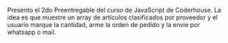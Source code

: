 Presento el 2do Preentregable del curso de JavaScript de Coderhouse.
La idea es que muestre un array de artículos clasificados por proveedor y el usuario marque la cantidad, arme la orden
de pedido y la envie por whatsapp o mail. 
